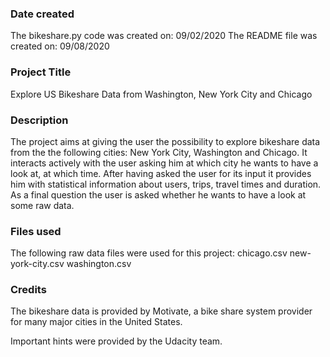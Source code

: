 ### Date created
The bikeshare.py code was created on: 09/02/2020
The README file was created on: 09/08/2020

### Project Title
Explore US Bikeshare Data from Washington, New York City and Chicago

### Description
The project aims at giving the user the possibility to explore bikeshare data from the the following cities: New York City, Washington and Chicago.
It interacts actively with the user asking him at which city he wants to have a look at, at which time. After having asked the user for its input it provides him with statistical information about users, trips, travel times and duration. As a final question the user is asked whether he wants to have a look at some raw data.


### Files used
The following raw data files were used for this project:
chicago.csv
new-york-city.csv
washington.csv

### Credits
The bikeshare data is provided by Motivate, a bike share system provider for many major cities in the United States.

Important hints were provided by the Udacity team.
